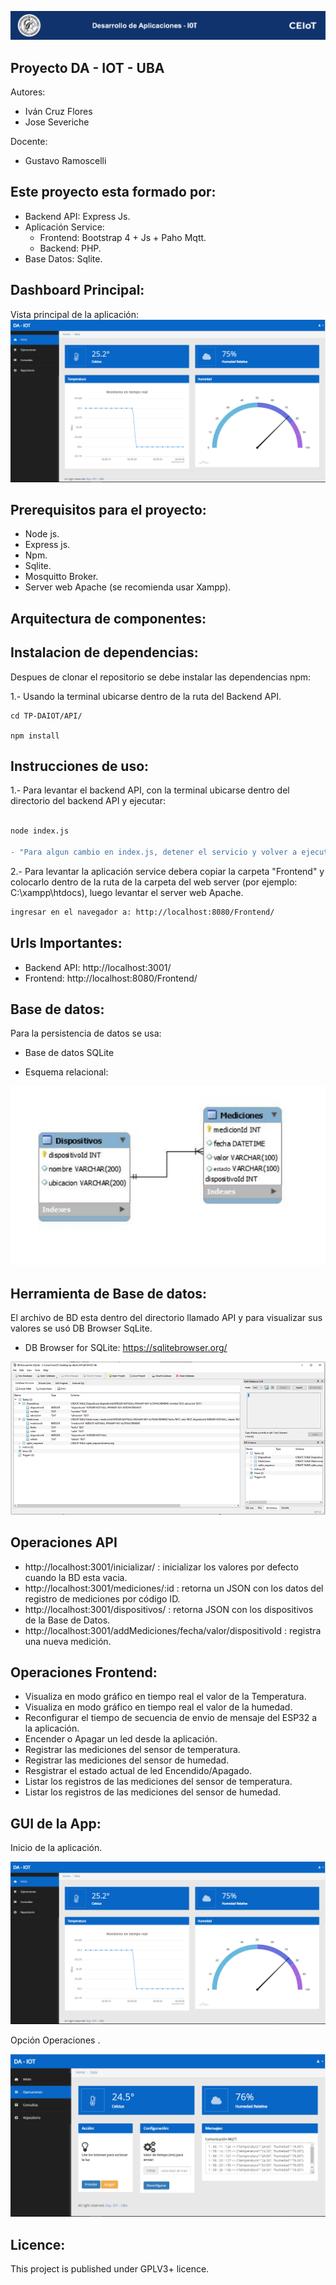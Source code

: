 ![header](imagenes/header.png)

## Proyecto DA - IOT - UBA

Autores:
* Iván Cruz Flores
* Jose Severiche

Docente:

* Gustavo Ramoscelli

## Este proyecto esta formado por:
* Backend API: Express Js.
* Aplicación Service:
   - Frontend: Bootstrap 4 + Js + Paho Mqtt.
   - Backend: PHP.
* Base Datos: Sqlite.

## Dashboard Principal:
Vista principal de la aplicación:
![dashboard](imagenes/Inicio.PNG)

## Prerequisitos para el proyecto:
* Node js.
* Express js.
* Npm.
* Sqlite.
* Mosquitto Broker.
* Server web Apache (se recomienda usar Xampp).

## Arquitectura de componentes:


## Instalacion de dependencias:
Despues de clonar el repositorio se debe instalar las dependencias npm:

1.- Usando la terminal ubicarse dentro de la ruta del Backend API.
```
cd TP-DAIOT/API/

npm install
```
## Instrucciones de uso:
1.- Para levantar el backend API, con la terminal ubicarse dentro del directorio del backend API y ejecutar:
```diff

node index.js

- "Para algun cambio en index.js, detener el servicio y volver a ejecutarlo"
```

2.- Para levantar la aplicación service debera copiar la carpeta "Frontend" y colocarlo dentro de la ruta de la carpeta del web server (por ejemplo: C:\xampp\htdocs), luego levantar el server web Apache.
```diff
ingresar en el navegador a: http://localhost:8080/Frontend/

```

## Urls Importantes: 
* Backend API: http://localhost:3001/
* Frontend: http://localhost:8080/Frontend/


## Base de datos:
Para la persistencia de datos se usa:

* Base de datos SQLite

* Esquema relacional:

![basedatos](imagenes/db.png)

##  Herramienta de Base de datos:
El archivo de BD esta dentro del directorio llamado API y para visualizar sus valores se usó DB Browser SqLite.
* DB Browser for SQLite: https://sqlitebrowser.org/

![basedatos2](imagenes/db2.png)

## Operaciones API
* http://localhost:3001/inicializar/ : inicializar los valores por defecto cuando la BD esta vacia.
* http://localhost:3001/mediciones/:id : retorna un JSON con los datos del registro de mediciones por código ID.
* http://localhost:3001/dispositivos/ : retorna JSON con los dispositivos de la Base de Datos.
* http://localhost:3001/addMediciones/fecha/valor/dispositivoId : registra una nueva medición.

## Operaciones Frontend:
* Visualiza en modo gráfico en tiempo real el valor de la Temperatura.
* Visualiza en modo gráfico en tiempo real el valor de la humedad.
* Reconfigurar el tiempo de secuencia de envio de mensaje del ESP32 a la aplicación.
* Encender o Apagar un led desde la aplicación.
* Registrar las mediciones del sensor de temperatura.
* Registrar las mediciones del sensor de humedad.
* Resgistrar el estado actual de led Encendido/Apagado.
* Listar los registros de las mediciones del sensor de temperatura.
* Listar los registros de las mediciones del sensor de humedad.



## GUI de la App:

Inicio de la aplicación.

![oepraciones](imagenes/Inicio.PNG)

Opción Operaciones .

![operaciones](imagenes/Operaciones.PNG)



## Licence:

This project is published under GPLV3+ licence.